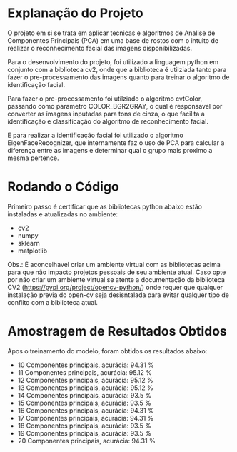 <h1> Explanação do Projeto </h1>

<p>

  O projeto em si se trata em aplicar tecnicas e algoritmos de Analise de Componentes Principais (PCA) em uma base de rostos com o intuito de 
realizar o reconhecimento facial das imagens disponibilizadas.

  Para o desenvolvimento do projeto, foi utilizado a linguagem python em conjunto com a biblioteca cv2, onde que a biblioteca é utilziada tanto 
para fazer o pre-processamento das imagens quanto para treinar o algoritmo de identificação facial.

  Para fazer o pre-processamento foi utilziado o algoritmo cvtColor, passando como parametro COLOR_BGR2GRAY, o qual é responsavel por converter 
as imagens inputadas para tons de cinza, o que facilita a identificação e classificação do algoritmo de reconhecimento facial.
 
  E para realizar a identificação facial foi utilizado o algoritmo EigenFaceRecognizer, que internamente faz o uso de PCA para calcular a diferença 
entre as imagens e determinar qual o grupo mais proximo a mesma pertence. 

</p>

<h1> Rodando o Código </h1>

<p>

Primeiro passo é certificar que as bibliotecas python abaixo estão instaladas e atualizadas no ambiente:

 - cv2
 - numpy
 - sklearn
 - matplotlib
 

Obs.: É aconcelhavel criar um ambiente virtual com as bibliotecas acima para que não impacto projetos pessoais de seu ambiente atual. Caso opte por não criar 
um ambiente virtual se atente a documentação da biblioteca CV2 (https://pypi.org/project/opencv-python/) onde requer que qualquer instalação previa do open-cv 
seja desisntalada para evitar qualquer tipo de conflito com a biblioteca atual.

</p>


<h1> Amostragem de Resultados Obtidos </h1>

<p>

Apos o treinamento do modelo, foram obtidos os resultados abaixo:  

 - 10 Componentes principais, acurácia:  94.31 %
 - 11 Componentes principais, acurácia:  95.12 %
 - 12 Componentes principais, acurácia:  95.12 %
 - 13 Componentes principais, acurácia:  95.12 %
 - 14 Componentes principais, acurácia:  93.5 %
 - 15 Componentes principais, acurácia:  93.5 %
 - 16 Componentes principais, acurácia:  94.31 %
 - 17 Componentes principais, acurácia:  94.31 %
 - 18 Componentes principais, acurácia:  93.5 %
 - 19 Componentes principais, acurácia:  93.5 %
 - 20 Componentes principais, acurácia:  94.31 %

</p>

